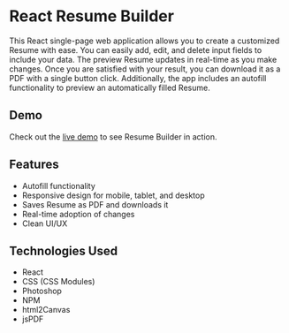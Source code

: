 # React Resume Builder

This React single-page web application allows you to create a customized Resume with ease. You can easily add, edit, and delete input fields to include your data. The preview Resume updates in real-time as you make changes. Once you are satisfied with your result, you can download it as a PDF with a single button click. Additionally, the app includes an autofill functionality to preview an automatically filled Resume.

## Demo

Check out the [live demo](https://zac-march.github.io/resume-builder/) to see Resume Builder in action.

## Features

- Autofill functionality
- Responsive design for mobile, tablet, and desktop
- Saves Resume as PDF and downloads it
- Real-time adoption of changes
- Clean UI/UX

## Technologies Used

- React
- CSS (CSS Modules)
- Photoshop
- NPM
- html2Canvas
- jsPDF

